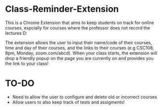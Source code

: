 # Class-Reminder-Extension
This is a Chrome Extension that aims to keep students on track for online courses, espcially for courses where the professor does not record the lectures D:

The extension allows the user to input their name/code of their courses, time and day of their courses, and the links to their courses (e.g CSC108, 8pm, Monday, zoom.com/abcd).
When your class starts, the extension will drop a friendly popup on the page you are currently on and provides you the link to your class!

# TO-DO
- Need to allow the user to configure and delete old or incorrect courses
- Allow users to also keep track of tests and assigments!
